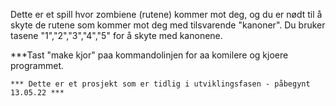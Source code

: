 Dette er et spill hvor zombiene (rutene) kommer mot deg, og du er nødt til å skyte de rutene som kommer mot deg med 
tilsvarende "kanoner". Du bruker tasene "1","2","3","4","5" for å skyte med kanonene. 
   
***Tast "make kjor" paa kommandolinjen for aa komilere og kjoere programmet.

    *** Dette er et prosjekt som er tidlig i utviklingsfasen - påbegynt 13.05.22 ***
    
    
